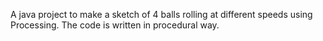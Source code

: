 A java project to make a sketch of 4 balls rolling at different speeds using Processing. The code is written in procedural way.
